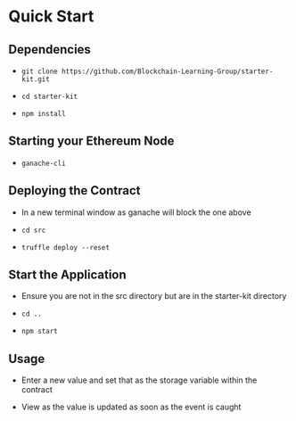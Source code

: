 # Quick Start

## Dependencies
- `git clone https://github.com/Blockchain-Learning-Group/starter-kit.git`

- `cd starter-kit`

- `npm install`

## Starting your Ethereum Node
- `ganache-cli`

## Deploying the Contract
- In a new terminal window as ganache will block the one above

- `cd src`

- `truffle deploy --reset`

## Start the Application
- Ensure you are not in the src directory but are in the starter-kit directory

- `cd ..`

- `npm start`

## Usage
- Enter a new value and set that as the storage variable within the contract

- View as the value is updated as soon as the event is caught